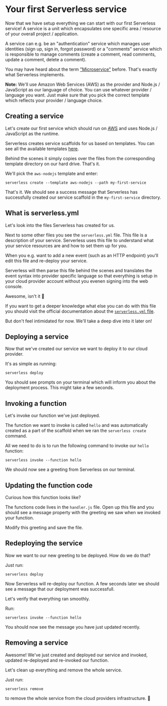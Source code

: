 # Your first Serverless service

Now that we have setup everything we can start with our first Serverless service!
A service is a unit which encapsulates one specific area / resource of your overall project / application.

A service can e.g. be an "authentication" service which manages user identities (sign up, sign in, forgot password) or a "comments" service which is responsible to manage comments (create a comment, read comments, update a comment, delete a comment).

You may have heard about the term ["Microservice"](https://en.wikipedia.org/wiki/Microservices) before. That's exactly what Serverless implements.

**Note:** We'll use Amazon Web Services (AWS) as the provider and Node.js / JavaScript as our language of choice. You can use whatever provider / language you want. Just make sure that you pick the correct template which reflects your provider / language choice.

## Creating a service

Let's create our first service which should run on [AWS](xx-terminologies.md#aws) and uses Node.js / JavaScript as the runtime.

Serverless creates service scaffolds for us based on templates. You can see all the available templates [here](https://github.com/serverless/serverless/tree/master/lib/plugins/create/templates).

Behind the scenes it simply copies over the files from the corresponding template directory on our hard drive. That's it.

We'll pick the `aws-nodejs` template and enter:

```serverless create --template aws-nodejs --path my-first-service```

That's it. We should see a success message that Serverless has successfully created our service scaffold in the `my-first-service` directory.

## What is serverless.yml

Let's look into the files Serverless has created for us.

Next to some other files you see the `serverless.yml` file. This file is a description of your service. Serverless uses this file to understand what your service resources are and how to set them up for you.

When you e.g. want to add a new event (such as an HTTP endpoint) you'll edit this file and re-deploy your service.

Serverless will then parse this file behind the scenes and translates the event syntax into provider specific language so that everything is setup in your cloud provider account without you evenen signing into the web console.

Awesome, isn't it :tada:

If you want to get a deeper knowledge what else you can do with this file you should visit the official documentation about the [`serverless.yml` file](https://github.com/serverless/serverless/blob/master/docs/understanding-serverless/serverless-yml.md).

But don't feel intimidated for now. We'll take a deep dive into it later on!

## Deploying a service

Now that we've created our service we want to deploy it to our cloud provider.

It's as simple as running:

```serverless deploy```

You should see prompts on your terminal which will inform you about the deployment process. This might take a few seconds.

## Invoking a function

Let's invoke our function we've just deployed.

The function we want to invoke is called `hello` and was automatically created as a part of the scaffold when we ran the `serverless create` command.

All we need to do is to run the following command to invoke our `hello` function:

```serverless invoke --function hello```

We should now see a greeting from Serverless on our terminal.

## Updating the function code

Curious how this function looks like?

The functions code lives in the `handler.js` file. Open up this file and you should see a message property with the greeting we saw when we invoked your function.

Modify this greeting and save the file.

## Redeploying the service

Now we want to our new greeting to be deployed. How do we do that?

Just run:

```serverless deploy```

Now Serverless will re-deploy our function. A few seconds later we should see a message that our deployment was successfull.

Let's verify that everything ran smoothly.

Run:

```serverless invoke --function hello```

You should now see the message you have just updated recently.

## Removing a service

Awesome! We've just created and deployed our service and invoked, updated re-deployed and re-invoked our function.

Let's clean up everything and remove the whole service.

Just run:

```serverless remove```

to remove the whole service from the cloud providers infrastructure. :dancers:
